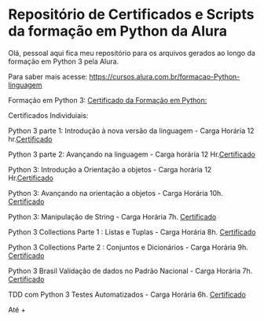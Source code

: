 # Repositório de Certificados e Scripts da formação em Python da Alura

Olá, pessoal aqui fica meu repositório para os arquivos gerados ao longo da formação em Python 3 pela Alura.

Para saber mais acesse:
https://cursos.alura.com.br/formacao-Python-linguagem

Formação em Python 3:
[Certificado da Formação em Python:](https://drive.google.com/file/d/1wfTkj-nlEACvni4KsYzn4lOtM7tKt2BU/view?usp=sharing)

Certificados Individuiais:

Python 3 parte 1: Introdução à nova versão da linguagem - Carga Horária 12 hr.[Certificado](https://drive.google.com/file/d/1Vg6mCV2imRD3OwWUTk5JoAHVgqEx0PUG/view?usp=sharing)

Python 3 parte 2: Avançando na linguagem - Carga horária 12 Hr.[Certificado](https://drive.google.com/file/d/14523DWWqVe6Fv_-UG4YMfHQ7z8AYId8x/view?usp=sharing) 

Python 3: Introdução a Orientação a objetos - Carga horária 12 Hr.[Certificado](https://drive.google.com/file/d/1SG9r-R33v7R8aREOFv2wihQRmUVYDo0i/view?usp=sharing) 

Python 3: Avançando na orientação a objetos - Carga Horária 10h. [Certificado](https://drive.google.com/file/d/1ZPiPbc4LJfG4sfYiCBz89jQQ8ZbCCnSy/view?usp=sharing) 

Python 3: Manipulação de String - Carga Horária 7h. [Certificado](https://drive.google.com/file/d/1A_Kw057Eo1HDdgpvSCo1ecMxzXTVWhKy/view?usp=sharing) 

Python 3 Collections Parte 1 : Listas e Tuplas - Carga Horária 8h. [Certificado](https://drive.google.com/file/d/1A_Kw057Eo1HDdgpvSCo1ecMxzXTVWhKy/view?usp=sharing) 

Python 3 Collections Parte 2 : Conjuntos e Dicionários - Carga Horária 9h. [Certificado](https://drive.google.com/file/d/1fhdzPrBfgX_VuqzIAfW4d4IUBKwfDqPc/view?usp=sharing) 

Python 3 Brasil Validação de dados no Padrão Nacional - Carga Horária 7h. [Certificado](https://drive.google.com/file/d/1ZJ0RiPtNCmC0E6oTXbC5xXv61MYwGkbu/view?usp=sharing) 

TDD com Python 3 Testes Automatizados - Carga Horária 6h. [Certificado](https://drive.google.com/file/d/1ZJ0RiPtNCmC0E6oTXbC5xXv61MYwGkbu/view?usp=sharing) 

Até +
